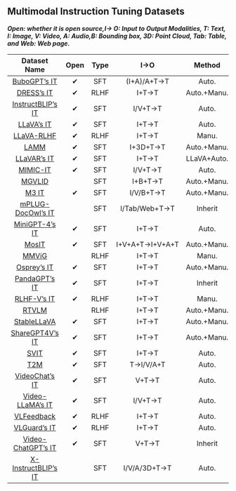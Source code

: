 ## Multimodal Instruction Tuning Datasets

***Open: whether it is open source,I→ O: Input to Output Modalities, T: Text, I: Image, V: Video, A: Audio,B: Bounding box, 3D: Point Cloud, Tab: Table, and Web: Web page.***

|                         Dataset Name                         |   Open   | Type |       I→O       |   Method    | Multi-Turn |    #.I/V/A     | #.Dialog Turn | #.Instance |
| :----------------------------------------------------------: | :------: | :--: | :-------------: | :---------: | :--------: | :------------: | :-----------: | :--------: |
|         [BuboGPT’s IT](https://bubo-gpt.github.io/)          | &#x2714; | SFT  |   (I+A)/A+T→T   |    Auto.    |  &#x2716;  |    5K/–/9K     |       –       |     9K     |
| [DRESS’s IT](https://huggingface.co/datasets/YangyiYY/LVLM_NLF) | &#x2714; | RLHF |      I+T→T      | Auto.+Manu. |  &#x2714;  |    33K/–/–     |      ∼4       |     –      |
|       [InstructBLIP’s IT](https://llava-vl.github.io/)       | &#x2714; | SFT  |     I/V+T→T     |    Auto.    |  &#x2716;  |       –        |       –       |   ∼ 1.6M   |
|           [LLaVA’s IT](https://llavar.github.io/)            | &#x2714; | SFT  |      I+T→T      |    Auto.    |  &#x2714;  |    81K/–/–     |     2.29      |    150K    |
|         [LLaVA-RLHF](https://llava-rlhf.github.io/)          | &#x2714; | RLHF |      I+T→T      |    Manu.    |  &#x2716;  |     –/–/–      |       –       |    10K     |
|             [LAMM](https://openlamm.github.io/)              | &#x2714; | SFT  |    I+3D+T→T     | Auto.+Manu. |  &#x2714;  |    91K/–/–     |     3.27      |    196K    |
|           [LLaVAR’s IT](https://llavar.github.io/)           | &#x2714; | SFT  |      I+T→T      | LLaVA+Auto. |  &#x2714;  |    20K/–/–     |     2.27      |    174K    |
|         [MIMIC-IT](https://github.com/Luodian/otter)         | &#x2714; | SFT  |     I/V+T→T     |    Auto.    |  &#x2716;  |  8.1M/502K/–   |       1       |    2.8M    |
|          [MGVLID](https://arxiv.org/abs/2307.09474)          |          | SFT  |     I+B+T→T     | Auto.+Manu. |  &#x2716;  |    108K/–/–    |       –       |    108K    |
| [M3 IT](https://huggingface.co/datasets/MMInstruction/M3IT)  | &#x2714; | SFT  |    I/V/B+T→T    | Auto.+Manu. |  &#x2716;  |     –/–/–      |       1       |    2.4M    |
|   [mPLUG-DocOwl’s IT](https://github.com/X-PLUG/mPLUG-Owl)   |          | SFT  |  I/Tab/Web+T→T  |   Inherit   |  &#x2716;  |       –        |       –       |     –      |
|        [MiniGPT-4’s IT](https://minigpt-4.github.io/)        | &#x2714; | SFT  |      I+T→T      |    Auto.    |  &#x2716;  |    134M/–/–    |       1       |     5K     |
|        [MosIT](https://github.com/NExT-GPT/NExT-GPT)         | &#x2714; | SFT  | I+V+A+T→I+V+A+T | Auto.+Manu. |  &#x2714;  |    4K/4K/4K    |      4.8      |     5K     |
|          [MMViG](https://arxiv.org/abs/1608.00272)           |          | RLHF |      I+T→T      |    Manu.    |  &#x2716;  |    16K/–/–     |       –       |    16K     |
|     [Osprey’s IT](https://github.com/CircleRadon/Osprey)     | &#x2714; | SFT  |      I+T→T      | Auto.+Manu. |  &#x2714;  |     –/–/–      |      ∼4       |    724K    |
|        [PandaGPT’s IT](https://panda-gpt.github.io/)         | &#x2714; | SFT  |      I+T→T      |   Inherit   |  &#x2714;  |    81K/–/–     |     2.29      |    160K    |
|       [RLHF-V’s IT](https://github.com/RLHF-V/RLHF-V)        | &#x2714; | RLHF |      I+T→T      |    Manu.    |  &#x2716;  |     –/–/–      |       –       |    1.4K    |
|          [RTVLM](https://arxiv.org/abs/2401.12915)           |          | RLHF |      I+T→T      | Auto.+Manu. |  &#x2716;  |     –/–/–      |       –       |     5K     |
| [StableLLaVA](https://icoz69.github.io/stablellava-official/) | &#x2714; | SFT  |      I+T→T      | Auto.+Manu. |  &#x2716;  |    126K/–/–    |       1       |    126K    |
|       [ShareGPT4V’s IT](https://sharegpt4v.github.io/)       | &#x2714; | SFT  |      I+T→T      | Auto.+Manu. |  &#x2716;  |    100K/–/–    |       –       |     –      |
| [SVIT](https://github.com/BAAI-DCAI/Visual-Instruction-Tuning) | &#x2714; | SFT  |      I+T→T      |    Auto.    |  &#x2714;  |    108K/–/–    |       5       |    3.2M    |
|              [T2M](https://next-gpt.github.io/)              | &#x2714; | SFT  |    T→I/V/A+T    |    Auto.    |  &#x2716;  | 4.9K/4.9K/4.9K |       1       |   14.7K    |
| [VideoChat’s IT](https://github.com/OpenGVLab/Ask-Anything)  | &#x2714; | SFT  |      V+T→T      |    Auto.    |  &#x2714;  |     –/8K/–     |     1.82      |    11K     |
| [Video-LLaMA’s IT](https://github.com/DAMO-NLP-SG/Video-LLaMA) | &#x2714; | SFT  |     I/V+T→T     |    Auto.    |  &#x2714;  |    81K/8K/–    |     2.22      |    171K    |
|         [VLFeedback](https://vlf-silkie.github.io/)          | &#x2714; | RLHF |      I+T→T      |    Auto.    |  &#x2716;  |     –/–/–      |       –       |    80K     |
|      [VLGuard’s IT](https://github.com/ys-zong/VLGuard)      | &#x2714; | RLHF |      I+T→T      |    Auto.    |  &#x2716;  |     3K/–/–     |       –       |     3K     |
| [Video-ChatGPT’s IT](https://github.com/mbzuai-oryx/Video-ChatGPT) | &#x2714; | SFT  |      V+T→T      |   Inherit   |  &#x2714;  |    –/100K/–    |       1       |    100K    |
|   [X-InstructBLIP’s IT](https://arxiv.org/abs/2311.18799)    |          | SFT  |  I/V/A/3D+T→T   |    Auto.    |  &#x2716;  |       –        |       –       |   ∼ 1.8M   |
